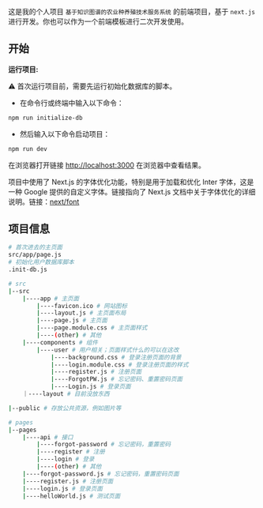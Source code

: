 这是我的个人项目 `基于知识图谱的农业种养殖技术服务系统` 的前端项目，基于 `next.js` 进行开发。你也可以作为一个前端模板进行二次开发使用。

## 开始

**运行项目:**

⚠️ 首次运行项目前，需要先运行初始化数据库的脚本。
- 在命令行或终端中输入以下命令：
```bash
npm run initialize-db
```

- 然后输入以下命令启动项目：
```bash
npm run dev
```

在浏览器打开链接 [http://localhost:3000](http://localhost:3000) 在浏览器中查看结果。

项目中使用了 Next.js 的字体优化功能，特别是用于加载和优化 Inter 字体，这是一种 Google 提供的自定义字体。链接指向了 Next.js 文档中关于字体优化的详细说明。链接：[next/font](https://nextjs.org/docs/basic-features/font-optimization)

## 项目信息

```bash
# 首次进去的主页面
src/app/page.js
# 初始化用户数据库脚本
.init-db.js

# src
|--src
    |----app # 主页面
        |----favicon.ico # 网站图标
        |----layout.js # 主页面布局
        |----page.js # 主页面
        |----page.module.css # 主页面样式
        |----(other) # 其他
    |----components # 组件
        |----user # 用户相关；页面样式什么的可以在这改
            |----background.css # 登录注册页面的背景
            |----login.module.css # 登录注册页面的样式
            |----register.js # 注册页面
            |----ForgotPW.js # 忘记密码、重置密码页面
            |----Login.js # 登录页面
    ｜----layout # 目前没放东西

|--public # 存放公共资源，例如图片等

# pages
|--pages
    |----api # 接口
        |----forgot-password # 忘记密码，重置密码
        |----register # 注册
        |----login # 登录
        |----(other) # 其他
    |----forgot-password.js # 忘记密码，重置密码页面
    |----register.js # 注册页面
    |----login.js # 登录页面
    |----helloWorld.js # 测试页面

```
